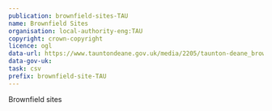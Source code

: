 ```yaml
---
publication: brownfield-sites-TAU
name: Brownfield Sites
organisation: local-authority-eng:TAU
copyright: crown-copyright
licence: ogl
data-url: https://www.tauntondeane.gov.uk/media/2205/taunton-deane_brownfieldregister_2017-12-31_rev1.csv
data-gov-uk: 
task: csv
prefix: brownfield-site-TAU
---
```


Brownfield sites

